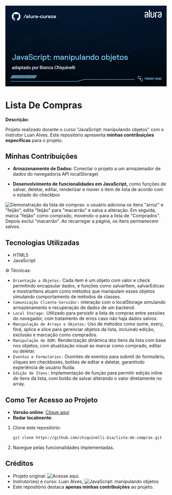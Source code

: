![Thumbnail do projeto. O título é "JavaScript: manipulando objetos" e o subtítulo é "adaptado por Bianca Chiquinelli".](Front-end-JavaScript_%20manipulando%20objetos.png)

# Lista De Compras

**Descrição:**

Projeto realizado durante o curso "JavaScript: manipulando objetos" com o instrutor Luan Alves. Este repositório apresenta **minhas contribuições específicas** para o projeto.

## Minhas Contribuições

- **Armazenamento de Dados:** Conectar o projeto a um armazenador de dados do navegador(a API localStorage)

- **Desenvolvimento de funcionalidades em JavaScript,** como funções de salvar, deletar, editar, renderizar e mover o item de lista de acordo com o estado do checkbox

![Demonstração da lista de compras: o usuário adiciona os itens "arroz" e "feijão", edita "feijão" para "macarrão" e salva a alteração. Em seguida, marca "feijão" como comprado, movendo-o para a lista de "Comprados". Depois exclui "macarrão". Ao recarregar a página, os itens permanecem salvos.](https://imgur.com/a/demonstra-o-da-lista-de-compras-0y7TvGK)

## Tecnologias Utilizadas

- HTML5
- JavaScript

⚙️ Técnicas:

- `Orientação a Objetos:` Cada item é um objeto com valor e check permitindo encapsular dados, e funções como salvarItem, salvarEdicao e mostrarItens atuam como métodos que manipulam esses objetos simulando comportamento de métodos de classes.
- `Comunicação Cliente-Servidor:` interação com o localStorage simulando armazenamento e recuperação de dados de um backend.
- `Local Storage:` Utilizado para persistir a lista de compras entre sessões do navegador, com tratamento de erros caso não haja dados salvos.
- `Manipulação de Arrays e Objetos:` Uso de métodos como some, every, find, splice e slice para gerenciar objetos da lista, incluindo edição, exclusão e marcação como comprados.
- `Manipulação de DOM:` Renderização dinâmica dos itens da lista com base nos objetos, com atualização visual ao marcar como comprado, editar ou deletar.
- `Eventos e Formulários:` Ouvintes de eventos para submit do formulário, cliques em checkboxes, botões de editar e deletar, garantindo experiência de usuário fluida.
- `Edição de Itens:` Implementação de função para permitir edição inline de itens da lista, com botão de salvar alterando o valor diretamente no array.

## Como Ter Acesso ao Projeto

- **Versão online**: [Clique aqui](https://lista-de-compras-opal-iota.vercel.app/)
- **Rodar localmente**:

1. Clone este repositório:

   ```bash
   git clone https://github.com/chiquinelli-bia/lista-de-compras.git

   ```

2. Navegue pelas funcionalidades implementadas.

## Créditos

- Projeto original: ![Acesse aqui.](https://github.com/alura-cursos/lista-de-compras/tree/projeto-base)
- Instrutor(es) e curso: Luan Alves, ![JavaScript: manipulando objetos](https://cursos.alura.com.br/course/javascript-manipulando-objetos)
- Este repositório destaca **apenas minhas contribuições** ao projeto.
